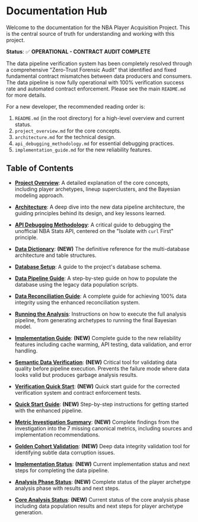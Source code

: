 # Documentation Hub

Welcome to the documentation for the NBA Player Acquisition Project. This is the central source of truth for understanding and working with this project.

**Status**: ✅ **OPERATIONAL - CONTRACT AUDIT COMPLETE**

The data pipeline verification system has been completely resolved through a comprehensive "Zero-Trust Forensic Audit" that identified and fixed fundamental contract mismatches between data producers and consumers. The data pipeline is now fully operational with 100% verification success rate and automated contract enforcement. Please see the main `README.md` for more details.

For a new developer, the recommended reading order is:
1.  `README.md` (in the root directory) for a high-level overview and current status.
2.  `project_overview.md` for the core concepts.
3.  `architecture.md` for the technical design.
4.  `api_debugging_methodology.md` for essential debugging practices.
5.  `implementation_guide.md` for the new reliability features.

## Table of Contents

-   **[Project Overview](./project_overview.md)**: A detailed explanation of the core concepts, including player archetypes, lineup superclusters, and the Bayesian modeling approach.

-   **[Architecture](./architecture.md)**: A deep dive into the new data pipeline architecture, the guiding principles behind its design, and key lessons learned.

-   **[API Debugging Methodology](./api_debugging_methodology.md)**: A critical guide to debugging the unofficial NBA Stats API, centered on the "Isolate with `curl` First" principle.

-   **[Data Dictionary](./data_dictionary.md)**: **(NEW)** The definitive reference for the multi-database architecture and table structures.

-   **[Database Setup](./database_setup.md)**: A guide to the project's database schema.

-   **[Data Pipeline Guide](./data_pipeline.md)**: A step-by-step guide on how to populate the database using the legacy data population scripts.

-   **[Data Reconciliation Guide](./data_reconciliation_guide.md)**: A complete guide for achieving 100% data integrity using the enhanced reconciliation system.

-   **[Running the Analysis](./running_the_analysis.md)**: Instructions on how to execute the full analysis pipeline, from generating archetypes to running the final Bayesian model.

-   **[Implementation Guide](./implementation_guide.md)**: **(NEW)** Complete guide to the new reliability features including cache warming, API testing, data validation, and error handling.

-   **[Semantic Data Verification](./semantic_data_verification.md)**: **(NEW)** Critical tool for validating data quality before pipeline execution. Prevents the failure mode where data looks valid but produces garbage analysis results.

-   **[Verification Quick Start](./verification_quick_start.md)**: **(NEW)** Quick start guide for the corrected verification system and contract enforcement tests.

-   **[Quick Start Guide](./quick_start.md)**: **(NEW)** Step-by-step instructions for getting started with the enhanced pipeline.

-   **[Metric Investigation Summary](./metric_investigation_summary.md)**: **(NEW)** Complete findings from the investigation into the 7 missing canonical metrics, including sources and implementation recommendations.

-   **[Golden Cohort Validation](../GOLDEN_COHORT_VALIDATION.md)**: **(NEW)** Deep data integrity validation tool for identifying subtle data corruption issues.

-   **[Implementation Status](../IMPLEMENTATION_STATUS.md)**: **(NEW)** Current implementation status and next steps for completing the data pipeline.

-   **[Analysis Phase Status](../ANALYSIS_PHASE_STATUS.md)**: **(NEW)** Complete status of the player archetype analysis phase with results and next steps.

-   **[Core Analysis Status](../CORE_ANALYSIS_STATUS.md)**: **(NEW)** Current status of the core analysis phase including data population results and next steps for player archetype generation.
